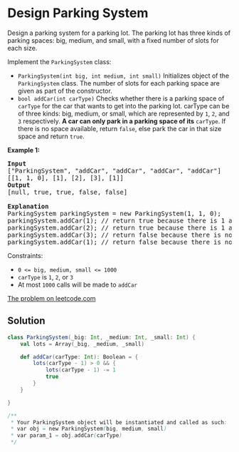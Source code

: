 # Design Parking System

Design a parking system for a parking lot. The parking lot has three
kinds of parking spaces: big, medium, and small, with a fixed number of
slots for each size.

Implement the `ParkingSystem` class:


* `ParkingSystem(int big, int medium, int small)` Initializes object of
  the `ParkingSystem` class. The number of slots for each parking space
  are given as part of the constructor.
* `bool addCar(int carType)` Checks whether there is a parking space of
  `carType` for the car that wants to get into the parking lot. carType
  can be of three kinds: big, medium, or small, which are represented by
  `1`, `2`, and `3` respectively. **A car can only park in a parking
  space of its** `carType`. If there is no space available, return
  `false`, else park the car in that size space and return `true`.

**Example 1:**
<pre>
<b>Input</b>
["ParkingSystem", "addCar", "addCar", "addCar", "addCar"]
[[1, 1, 0], [1], [2], [3], [1]]
<b>Output</b>
[null, true, true, false, false]

<b>Explanation</b>
ParkingSystem parkingSystem = new ParkingSystem(1, 1, 0);
parkingSystem.addCar(1); // return true because there is 1 available slot for a big car
parkingSystem.addCar(2); // return true because there is 1 available slot for a medium car
parkingSystem.addCar(3); // return false because there is no available slot for a small car
parkingSystem.addCar(1); // return false because there is no available slot for a big car. It is already occupied.
</pre>

Constraints:

* `0 <= big, medium, small <= 1000`
* `carType` is `1`, `2`, or `3`
* At most `1000` calls will be made to `addCar`

[The problem on leetcode.com](https://leetcode.com/problems/design-parking-system/)

## Solution

```scala
class ParkingSystem(_big: Int, _medium: Int, _small: Int) {
    val lots = Array(_big, _medium, _small)

    def addCar(carType: Int): Boolean = {
        lots(carType - 1) > 0 && {
            lots(carType - 1) -= 1
            true
        }
    }

}

/**
 * Your ParkingSystem object will be instantiated and called as such:
 * var obj = new ParkingSystem(big, medium, small)
 * var param_1 = obj.addCar(carType)
 */
```
